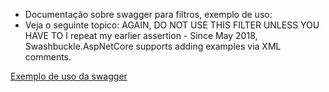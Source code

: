 - Documentação sobre swagger para filtros, exemplo de uso:
- Veja o seguinte topico: AGAIN, DO NOT USE THIS FILTER UNLESS YOU HAVE TO
I repeat my earlier assertion - Since May 2018, Swashbuckle.AspNetCore supports adding examples via XML comments.

[Exemplo de uso da swagger](https://github.com/mattfrear/Swashbuckle.AspNetCore.Filters#do-not-use-this-filter-unless-you-have-to)